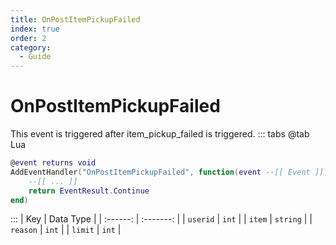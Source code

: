 ```yaml
---
title: OnPostItemPickupFailed
index: true
order: 2
category:
  - Guide
---
```


# OnPostItemPickupFailed
This event is triggered after item_pickup_failed is triggered.
::: tabs
@tab Lua
```lua
@event returns void
AddEventHandler("OnPostItemPickupFailed", function(event --[[ Event ]])
    --[[ ... ]]
    return EventResult.Continue
end)
```

:::
|    Key   | Data Type |
| :------: | :-------: |
| `userid` |   `int`   |
|  `item`  |  `string` |
| `reason` |   `int`   |
|  `limit` |   `int`   |